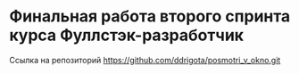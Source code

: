 # Финальная работа второго спринта курса Фуллстэк-разработчик

Ссылка на репозиторий
https://github.com/ddrigota/posmotri_v_okno.git
